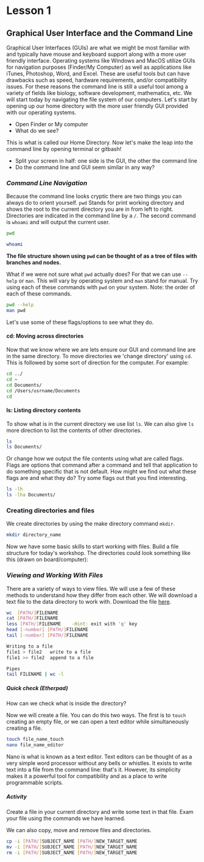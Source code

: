# Lesson 1

## Graphical User Interface and the Command Line

Graphical User Interfaces (GUIs) are what we might be most familiar with and typically have mouse and keyboard support along with a more user friendly interface.  Operating systems like Windows and MacOS utilize GUIs for navigation purposes (Finder/My Computer) as well as applications like iTunes, Photoshop, Word, and Excel.  These are useful tools but can have drawbacks such as speed, hardware requirements, and/or compatibility issues. For these reasons the command line is still a useful tool among a variety of fields like biology, software development, mathematics, etc. We will start today by navigating the file system of our computers.  Let's start by opening up our home directory with the more user friendly GUI provided with our operating systems.

 * Open Finder or My computer
 * What do we see?

This is what is called our Home Directory. Now let's make the leap into the command line by opening terminal or gitbash!

 * Split your screen in half: one side is the GUI, the other the command line
 * Do the command line and GUI seem similar in any way?

### *Command Line Navigation*

Because the command line looks cryptic there are two things you can always do to orient yourself. `pwd` Stands for print working directory and shows the root to the current directory you are in from left to right.  Directories are indicated in the command line by a `/`.  The second command is `whoami` and will output the current user. 

```bash
pwd
```
```bash
whoami
```

**The file structure shown using `pwd` can be thought of as a tree of files with branches and nodes.**

What if we were not sure what `pwd` actually does?  For that we can use `--help` or `man`.  This will vary by operating system and `man` stand for manual.  Try using each of these commands with `pwd` on your system.  Note: the order of each of these commands.

```bash
pwd --help
man pwd
``` 

Let's use some of these flags/options to see what they do.

#### cd: Moving across directories
Now that we know where we are lets ensure our GUI and command line are in the same directory.  To move directories we 'change directory' using `cd`. This is followed by some sort of direction for the computer.  For example: 

```bash
cd ../
cd ~
cd Documents/
cd /Users/usrname/Documents
cd
```


#### ls: Listing directory contents
To show what is in the current directory we use list `ls`. We can also give `ls` more direction to list the contents of other directories. 

```bash
ls
ls Documents/
```
Or change how we output the file contents using what are called flags.  Flags are options that command after a command and tell that application to do something specific that is not default.  How might we find out what these flags are and what they do?  Try some flags out that you find interesting. 

```bash
ls -lh
ls -lha Documents/
```

### Creating directories and files 
We create directories by using the make directory command `mkdir`. 

```bash
mkdir directory_name
```

Now we have some basic skills to start working with files.  Build a file structure for today's workshop.  The directories could look something like this (drawn on board/computer):

### *Viewing and Working With Files*
There are a variety of ways to view files.  We will use a few of these methods to understand how they differ from each other. We will download a text file to the data directory to work with.  Download the file [here](https://github.com/UA-Carpentries-Workshops/2018-02-10-Tucson/blob/shell_lessons/shell_lessons/data/the_road_not_taken.txt). 

```bash
wc 	[PATH/]FILENAME
cat [PATH/]FILENAME
less [PATH/]FILENAME    -Hint: exit with 'q' key
head [-number] [PATH/]FILENAME
tail [-number] [PATH/]FILENAME

Writing to a file
file1 > file2	write to a file
file1 >> file2  append to a file

Pipes
tail FILENAME | wc -l
```

##### Quick check (Etherpad)
How can we check what is inside the directory?

Now we will create a file.  You can do this two ways.  The first is to `touch` creating an empty file, or we can open a text editor while simultaneously creating a file.

```bash
touch file_name_touch
nano file_name_editor
```

Nano is what is known as a text editor.  Text editors can be thought of as a very simple word processor without any bells or whistles.  It exists to write text into a file from the command line: that's it.  However, its simplicity makes it a powerful tool for compatibility and as a place to write programmable scripts.  

##### Activity
Create a file in your current directory and write some text in that file.  Exam your file using the commands we have learned.

We can also copy, move and remove files and directories.

```bash
cp -i [PATH/]SUBJECT_NAME [PATH/]NEW_TARGET_NAME
mv -i [PATH/]SUBJECT_NAME [PATH/]NEW_TARGET_NAME
rm -i [PATH/]SUBJECT_NAME [PATH/]NEW_TARGET_NAME
```
